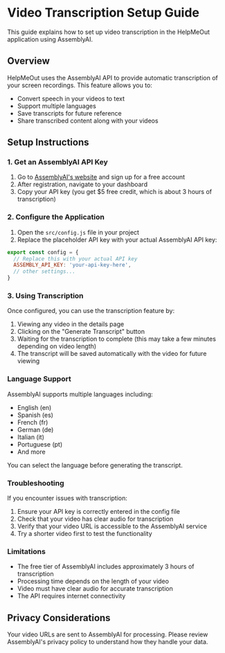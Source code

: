 # Video Transcription Setup Guide

This guide explains how to set up video transcription in the HelpMeOut application using AssemblyAI.

## Overview

HelpMeOut uses the AssemblyAI API to provide automatic transcription of your screen recordings. This feature allows you to:

- Convert speech in your videos to text
- Support multiple languages
- Save transcripts for future reference
- Share transcribed content along with your videos

## Setup Instructions

### 1. Get an AssemblyAI API Key

1. Go to [AssemblyAI's website](https://www.assemblyai.com/) and sign up for a free account
2. After registration, navigate to your dashboard
3. Copy your API key (you get $5 free credit, which is about 3 hours of transcription)

### 2. Configure the Application

1. Open the `src/config.js` file in your project
2. Replace the placeholder API key with your actual AssemblyAI API key:

```javascript
export const config = {
  // Replace this with your actual API key
  ASSEMBLY_API_KEY: 'your-api-key-here',
  // other settings...
}
```

### 3. Using Transcription

Once configured, you can use the transcription feature by:

1. Viewing any video in the details page
2. Clicking on the "Generate Transcript" button
3. Waiting for the transcription to complete (this may take a few minutes depending on video length)
4. The transcript will be saved automatically with the video for future viewing

### Language Support

AssemblyAI supports multiple languages including:
- English (en)
- Spanish (es)
- French (fr)
- German (de)
- Italian (it)
- Portuguese (pt)
- And more

You can select the language before generating the transcript.

### Troubleshooting

If you encounter issues with transcription:

1. Ensure your API key is correctly entered in the config file
2. Check that your video has clear audio for transcription
3. Verify that your video URL is accessible to the AssemblyAI service
4. Try a shorter video first to test the functionality

### Limitations

- The free tier of AssemblyAI includes approximately 3 hours of transcription
- Processing time depends on the length of your video
- Video must have clear audio for accurate transcription
- The API requires internet connectivity

## Privacy Considerations

Your video URLs are sent to AssemblyAI for processing. Please review AssemblyAI's privacy policy to understand how they handle your data. 